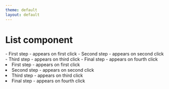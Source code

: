 ```yaml
---
theme: default
layout: default
---
```


# List component

<dt-list type="ul">
- First step - appears on first click
- Second step - appears on second click
- Third step - appears on third click
- Final step - appears on fourth click
</dt-list>


<dt-list type="ol">
  <li>First step - appears on first click</li>
  <li>Second step - appears on second click</li>
  <li>Third step - appears on third click</li>
  <li>Final step - appears on fourth click</li>
</dt-list>